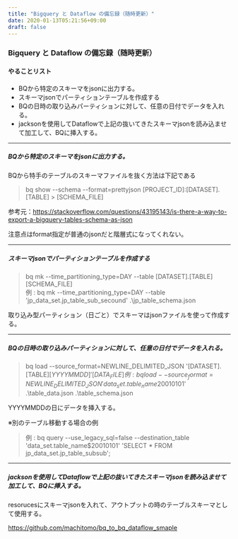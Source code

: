 ```yaml
---
title: "Bigquery と Dataflow の備忘録（随時更新）"
date: 2020-01-13T05:21:56+09:00
draft: false
---
```


### Bigquery と Dataflow の備忘録（随時更新）
####  やることリスト
- BQから特定のスキーマをjsonに出力する。
- スキーマjsonでパーティションテーブルを作成する
- BQの日時の取り込みパーティションに対して、任意の日付でデータを入れる。
- jacksonを使用してDataflowで上記の抜いてきたスキーマjsonを読み込ませて加工して、BQに挿入する。

---

##### BQから特定のスキーマをjsonに出力する。
BQから特手のテーブルのスキーマファイルを抜く方法は下記である  
> bq show --schema --format=prettyjson [PROJECT_ID]:[DATASET].[TABLE] > [SCHEMA_FILE]

参考元：https://stackoverflow.com/questions/43195143/is-there-a-way-to-export-a-bigquery-tables-schema-as-json

注意点はformat指定が普通のjsonだと階層式になってくれない。

---

##### スキーマjsonでパーティションテーブルを作成する
> bq mk --time_partitioning_type=DAY --table [DATASET].[TABLE] [SCHEMA_FILE]  
> 例 : bq mk --time_partitioning_type=DAY --table 'jp_data_set.jp_table_sub_secound' .\jp_table_schema.json

 
取り込み型パーティション（日ごと）でスキーマはjsonファイルを使って作成する。  


---

##### BQの日時の取り込みパーティションに対して、任意の日付でデータを入れる。

> bq load --source_format=NEWLINE_DELIMITED_JSON '[DATASET].[TABLE]$[YYYYMMDD]' [DATA_FILE]  
> 例 : bq load --source_format=NEWLINE_DELIMITED_JSON  'data_set.table_name$20010101' .\table_data.json .\table_schema.json

YYYYMMDDの日にデータを挿入する。

※別のテーブル移動する場合の例  
> 例 : bq query --use_legacy_sql=false --destination_table 'data_set.table_name$20010101' 'SELECT * FROM jp_data_set.jp_table_subsub';
---

##### jacksonを使用してDataflowで上記の抜いてきたスキーマjsonを読み込ませて加工して、BQに挿入する。
resorucesにスキーマjsonを入れて、アウトプットの時のテーブルスキーマとして使用する。

https://github.com/machitomo/bq_to_bq_dataflow_smaple
